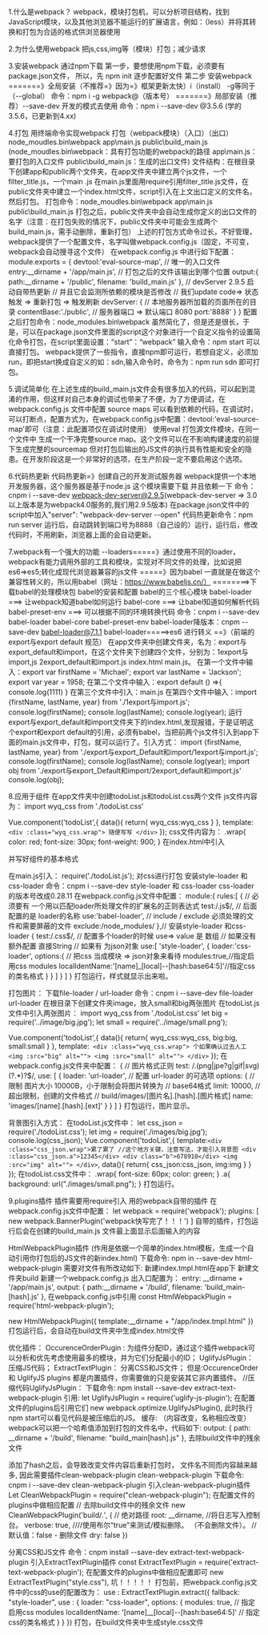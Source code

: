 ﻿1.什么是webpack？
webpack，模块打包机，可以分析项目结构，找到JavaScript模块，以及其他浏览器不能运行的扩展语言，例如：（less）并将其转换和打包为合适的格式供浏览器使用

2.为什么使用webpack
把js,css,img等（模块）打包；减少请求

3.安装webpack
通过npm下载
第一步，要想使用npm下载，必须要有package.json文件，
所以，先 npm init 逐步配置好文件
第二步 安装webpack
=======》全局安装（不推荐=》因为=》框架更新太快）i（install） -g等同于（--global）
命令：npm i -g webpack@（版本号）
=======》局部安装（推荐）--save-dev 开发的模式去使用
命令：npm i --save-dev @3.5.6 (学的3.5.6，已更新到4.xx)

4.打包
用终端命令实现webpack 打包（webpack模块）（入口）（出口）
node_moudles\.bin\webpack app\main.js public\build_main.js
(node_moudles\.bin\webpack：具有打包功能的webpack的路径 app\main.js：要打包的入口文件 public\build_main.js：生成的出口文件)
文件结构：在根目录下创建app和public两个文件夹，在app文件夹中建立两个js文件，一个filter_title.js，一个main .js 在main.js里面用require引用filter_title.js文件，在public文件夹中建立一个index.html文件，script引入在上文出口定义的文件名，然后打包。
打包命令：node_moudles\.bin\webpack app\main.js public\build_main.js
打包之后，public文件夹中会自动生成你定义的出口文件的名字（注意：在打包失败的情况下，public文件夹中可能会生成两个build_main.js，需手动删除，重新打包）
上述的打包方式命令过长，不好管理，webpack提供了一个配置文件，名字叫做webpack.config.js（固定，不可变，webpack会自动搜寻这个文件）
在webpack.config.js 中进行如下配置：
module.exports = {
    devtool:'eval-source-map',
  // 唯一的入口文件
    entry:__dirname + '/app/main.js',
    // 打包之后的文件该输出到哪个位置
    output:{
      path:__dirname + '/public',
      filename: 'build_main.js'
    },
    // devServer 2.9.5 启动自带热更新
    // 并且它会监测所依赖的模块是否修改
    // 我们update code=> 状态触发 => 重新打包 => 触发刷新
    devServer: {
        // 本地服务器所加载的页面所在的目录
        contentBase:'./public',
        // 服务器端口 => 默认端口 8080
        port:'8888'
    }
}
配置之后打包命令：node_modules\.bin\webpack
虽然简化了，但是还是很长，于是，可以在package.json文件里面的script这个对象进行一个自定义指令的设置简化命令打包，在script里面设置：“start”：“webpack”
输入命令：npm start 可以直接打包。
webpack提供了一些指令，直接npm即可运行，若想自定义，必须加run，即把start换成自定义的如：sdn,输入命令时，命令为：npm run sdn 即可打包。

5.调试简单化
在上述生成的build_main.js文件会有很多加入的代码，可以起到混淆的作用，但这样对自己本身的调试也带来了不便，为了方便调试，在webpack.config.js 文件中配置 source maps 可以看到依赖的代码，在调试时，可以打断点，配置方式为，在webpack.config.js中配置：devtool:'eval-source-map'即可（注意：此配置项仅在调试时使用）
使用eval 打包源文件模块，在同一个文件中
生成一个干净完整source map。这个文件可以在不影响构建速度的前提下生成完整的sourcemap
但对打包后输出的JS文件的执行具有性能和安全的隐患。在开发阶段这是一个非常好的选项，在生产阶段一定不要启用这个选项。

6.代码热更新
代码热更新=》创建自己的开发测试服务器
webpack提供一个本地开发服务器，这个服务器是基于node.js
这个模块需要下载 并且依赖一下
命令：cnpm i --save-dev webpack-dev-server@2.9.5(webpack-dev-server => 3.0以上版本是为webpack4.0服务的,我们用2.9.5版本)
在package.json文件中的script中加入"server": "webpack-dev-server --open"
代码热更新命令：npm run server
运行后，自动跳转到端口号为8888（自己设的）运行，运行后，修改代码时，不用刷新，浏览器上面的会自动更新。

7.webpack有一个强大的功能 --loaders=====》通过使用不同的loader，webpack有能力调用外部的工具和模块，实现对不同文件的处理，比如说把es6=>es5;转化成现代浏览器兼容的js文件
=====》因为babel 一直就是在做这个兼容性转义的，所以用babel（网址：https://www.babeljs.cn/）
========>下载babel的处理模块包
babel的安装和配置
    babel的三个核心模块
	babel-loader ===> 让webpack知道babel如何运行
	babel-core ===> 让babel知道如何解析代码
	babel-preset-env ===> 可以根据不同的环境转换代码
命令：cnpm i --save-dev babel-loader babel-core babel-preset-env
babel-loader降版本：cnpm --save-dev babel-loader@7.1.1
babel-loader=====>es6 进行转义 ==》（前端的export与export default 规范）
在app文件夹中创建文件夹，名为：export与export_default和import，在这个文件夹下创建四个文件，分别为：1export与import,js 2export_default和import.js index.html main.js。
在第一个文件中输入：export var firstName = 'Michael';
		    export var lastName = 'Jackson';
		    export var year = 1958;
在第二个文件中输入：export default () =>{
   			 console.log(1111)
			}
在第三个文件中引入：main.js
在第四个文件中输入：import {firstName, lastName, year} from './1export与import.js';
		    console.log(firstName);
		    console.log(lastName);
		    console.log(year);
运行export与export_default和import文件夹下的index.html,发现报错，于是证明这个export和export default的引用，必须有babel，当把前两个js文件引入到app下面的main.js文件中，打包，就可以运行了。引入方式：
import {firstName, lastName, year} from './export与export_Default和import/1export与import.js';
console.log(firstName);
console.log(lastName);
console.log(year);
import obj from './export与export_Default和import/2export_default和import.js'
console.log(obj);


8.应用于组件
在app文件夹中创建todoList.js和todoList.css两个文件
js文件内容为：
import wyq_css from './todoList.css'

Vue.component('todoList',{
    data(){
        return{
            wyq_css:wyq_css
        }
    },
    template:`
        <div :class="wyq_css.wrap">
            随便写写
        </div>`
});
css文件内容为：
.wrap{
    color: red;
    font-size: 30px;
    font-weight: 900;
}
在index.html中引入
<script src="https://cdn.jsdelivr.net/npm/vue/dist/vue.js"></script>并写好组件的基本格式
在main.js引入：
require('./todoList.js');
对css进行打包
安装style-loader 和css-loader
命令：cnpm i --save-dev style-loader 和 css-loader
css-loader的版本号改成0.28.11
在webpack.config.js文件中配置：
module:{
    rules:[
	   {
                // 必须要有 一个用以匹配loader所处理文件的扩展名的正则表达式
                test:/\.js$/,
                // 后面配置的是 loader的名称
                use:'babel-loader',
                // include / exclude 必须处理的文件和需要屏蔽的文件
                exclude:/node_modules/
            },// 安装style-loader 和css-loader
            {
                test:/\.css$/,
                // 配置多个loader的时候 use=> value 是 数组
                // 如果没有额外配置 直接String
                // 如果有 为json对象
                use:[
                    'style-loader',
                    {
                        loader:'css-loader',
                        options:{
                            // 把css 当成模块 => json对象来看待
                            modules:true,//指定启用css modules
                            localIdentName:'[name]_[local]--[hash:base64:5]'//指定css的类名格式
                        }
                    }
                ]
            }
	]
}
打包运行，样式就显示出来啦。

打包图片：
下载file-loader / url-loader
命令：cnpm i --save-dev file-loader url-loader
在根目录下创建文件夹image，放入small和big两张图片
在todoList.js文件中引入两张图片：
import wyq_css from './todoList.css'
let big = require('../image/big.jpg');
let small = require('../image/small.png');

Vue.component('todoList',{
    data(){
        return{
            wyq_css:wyq_css,
            big:big,
            small:small
        }
    },
    template:`
        <div :class="wyq_css.wrap">
            个如果确认过去人工
            <img :src="big" alt="">
            <img :src="small" alt="">
        </div>`
});
在webpack.config.js文件夹中配置：
{
                // 图片格式正则
                test: /\.(png|jpe?g|gif|svg)(\?.*)?$/,
                use: [
                    {
                        loader: 'url-loader',
                        // 配置 url-loader 的可选项
                        options: {
                            // 限制 图片大小 10000B，小于限制会将图片转换为
                            // base64格式
                            limit: 10000,
                            // 超出限制，创建的文件格式
                            // build/images/[图片名].[hash].[图片格式]
                            name: 'images/[name].[hash].[ext]'
                        }
                    }
                ]
            }
打包运行，图片显示。

背景图引入方式：
在todoList.js文件中：
let css_json = require('./todoList.css');
let img = require('./images/big.jpg');
console.log(css_json);
Vue.component('todoList',{
    template:`
    <div :class="css_json.wrap">累了累了
	//这个地方关键，注意写法，才能引入背景图
        <div :class="css_json.a">12345</div>
        <div class="b">678910</div>
        <img :src="img" alt="">
    </div>
    `,
    data(){
        return{
            css_json:css_json,
            img:img
        }
    }
});
在todoList.css文件中：
.wrap{
    font-size: 60px;
    color: green;
}
.a{
    background: url("./images/small.png");
}
打包运行。

9.plugins插件
插件需要用require引入
用的webpack自带的插件
在webpack.config.js文件中配置：
let webpack = require('webpack');
plugins: [
        new webpack.BannerPlugin('webpack快写完了！！！')
    ]
自带的插件，打包运行后会在创建的build_main.js 文件最上面显示后面输入的内容

HtmlWebpackPlugin插件
(作用是依据一个简单的index.html模板，生成一个自动引用你打包后的JS文件的新index.html)
下载命令:
        npm in --save-dev html-webpack-plugin
需要对文件有所改动如下:
新建index.tmpl.html在app下
新建文件夹build
新建一个webpack.config.js
出入口配置为：
entry: __dirname + '/app/main.js',
    output: {
        path:__dirname + '/build',
        filename: 'build_main-[hash].js'
    },
在webpack.config.js中引用
const HtmlWebpackPlugin = require('html-webpack-plugin');

new HtmlWebpackPlugin({
template:__dirname + "/app/index.tmpl.html"
})
打包运行后，会自动在build文件夹中生成index.html文件

优化插件：
OccurenceOrderPlugin :   为组件分配ID，通过这个插件webpack可以分析和优先考虑使用最多的模块，并为它们分配最小的ID；
UglifyJsPlugin：         压缩JS代码；
ExtractTextPlugin：      分离CSS和JS文件；
但是:OccurenceOrder 和 UglifyJS plugins 都是内置插件，你需要做的只是安装其它非内置插件。
//压缩代码UglifyJsPlugin：
下载命令:
        npm install --save-dev extract-text-webpack-plugin
引用:
        let UglifyJsPlugin = require('uglify-js-plugin');
在配置文件的plugins后引用它们
        new webpack.optimize.UglifyJsPlugin(),
此时执行npm start可以看见代码是被压缩后的JS。
缓存: （内容改变，名称相应改变）
webpack可以把一个哈希值添加到打包的文件名中，代码如下:
    output: {
    path: __dirname + '/build',
    filename: "build_main[hash].js"
    },
去除build文件中的残余文件

添加了hash之后，会导致改变文件内容后重新打包时， 文件名不同而内容越来越多,
因此需要插件clean-webpack-plugin
clean-webpack-plugin
下载命令:
        cnpm i --save-dev clean-webpack-plugin
引入clean-webpack-plugin插件
    Let CleanWebpackPlugin = require("clean-webpack-plugin");
在配置文件的plugins中做相应配置
// 去除build文件中的残余文件
        new CleanWebpackPlugin('build/*.*', {
        // 绝对路径
        root: __dirname,
        //将日志写入控制台。
        verbose: true,
        ////使用布尔“true”来测试/模拟删除。 （不会删除文件）。
        //默认值：false - 删除文件
        dry: false
        })

分离CSS和JS文件
命令：cnpm install --save-dev extract-text-webpack-plugin
引入ExtractTextPlugin插件
const ExtractTextPlugin = require('extract-text-webpack-plugin');
在配置文件的plugins中做相应配置即可
new ExtractTextPlugin("style.css"),
坑！！！！！
打包前，把webpack.config.js文件中的css的use的配置改为：
use : ExtractTextPlugin.extract({
                    fallback: "style-loader",
                    use     :  {
                        loader: "css-loader",
                        options: {
                            modules: true, // 指定启用css modules
                            localIdentName: '[name]__[local]--[hash:base64:5]' // 指定css的类名格式
                        }
                    }
                })
打包，在build文件夹中生成style.css文件
